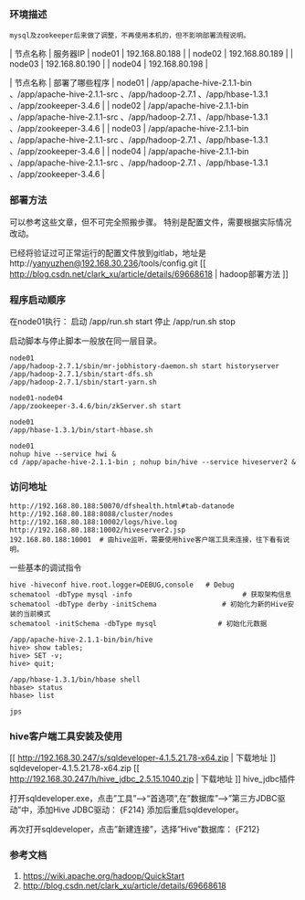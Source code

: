 
### 环境描述
```
mysql及zookeeper后来做了调整，不再使用本机的，但不影响部署流程说明。
```
| 节点名称 | 服务器IP 
| node01 | 192.168.80.188 |
| node02 | 192.168.80.189 |
| node03 | 192.168.80.190 |
| node04 | 192.168.80.198 |


| 节点名称 | 部署了哪些程序 
| node01 | /app/apache-hive-2.1.1-bin 、/app/apache-hive-2.1.1-src 、/app/hadoop-2.7.1 、/app/hbase-1.3.1 、/app/zookeeper-3.4.6 |
| node02 | /app/apache-hive-2.1.1-bin 、/app/apache-hive-2.1.1-src 、/app/hadoop-2.7.1 、/app/hbase-1.3.1 、/app/zookeeper-3.4.6 |
| node03 | /app/apache-hive-2.1.1-bin 、/app/apache-hive-2.1.1-src 、/app/hadoop-2.7.1 、/app/hbase-1.3.1 、/app/zookeeper-3.4.6 |
| node04 | /app/apache-hive-2.1.1-bin 、/app/apache-hive-2.1.1-src 、/app/hadoop-2.7.1 、/app/hbase-1.3.1 、/app/zookeeper-3.4.6 |


### 部署方法

可以参考这些文章，但不可完全照搬步骤。
特别是配置文件，需要根据实际情况改动。


已经将验证过可正常运行的配置文件放到gitlab，地址是http://yanyuzhen@192.168.30.236/tools/config.git
[[ http://blog.csdn.net/clark_xu/article/details/69668618 | hadoop部署方法 ]]



### 程序启动顺序

在node01执行：
启动 /app/run.sh start
停止 /app/run.sh stop

启动脚本与停止脚本一般放在同一层目录。
```
node01
/app/hadoop-2.7.1/sbin/mr-jobhistory-daemon.sh start historyserver
/app/hadoop-2.7.1/sbin/start-dfs.sh
/app/hadoop-2.7.1/sbin/start-yarn.sh

node01-node04
/app/zookeeper-3.4.6/bin/zkServer.sh start

node01
/app/hbase-1.3.1/bin/start-hbase.sh

node01
nohup hive --service hwi &
cd /app/apache-hive-2.1.1-bin ; nohup bin/hive --service hiveserver2 &
```

### 访问地址
```
http://192.168.80.188:50070/dfshealth.html#tab-datanode
http://192.168.80.188:8088/cluster/nodes
http://192.168.80.188:10002/logs/hive.log
http://192.168.80.188:10002/hiveserver2.jsp
192.168.80.188:10001  # 由hive监听，需要使用hive客户端工具来连接，往下看有说明。
```


一些基本的调试指令
```
hive -hiveconf hive.root.logger=DEBUG,console   # Debug  
schematool -dbType mysql -info                           # 获取架构信息
schematool -dbType derby -initSchema                # 初始化为新的Hive安装的当前模式
schematool -initSchema -dbType mysql               # 初始化元数据

/app/apache-hive-2.1.1-bin/bin/hive 
hive> show tables; 
hive> SET -v;
hive> quit;

/app/hbase-1.3.1/bin/hbase shell
hbase> status
hbase> list

jps
```

### hive客户端工具安装及使用

[[ http://192.168.30.247/s/sqldeveloper-4.1.5.21.78-x64.zip | 下载地址 ]] sqldeveloper-4.1.5.21.78-x64.zip
[[ http://192.168.30.247/h/hive_jdbc_2.5.15.1040.zip | 下载地址 ]] hive_jdbc插件 


打开sqldeveloper.exe，点击”工具”–>“首选项”,在”数据库”–>”第三方JDBC驱动”中，添加Hive JDBC驱动：
{F214}
添加后重启sqldeveloper。

再次打开sqldeveloper，点击”新建连接”，选择”Hive”数据库：
{F212}



### 参考文档

1. https://wiki.apache.org/hadoop/QuickStart
2. http://blog.csdn.net/clark_xu/article/details/69668618





